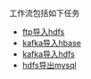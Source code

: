 工作流包括如下任务
* [ftp导入hdfs](workflow/workflow/runners/ftp2hdfs.md)
* [kafka导入hbase](workflow/workflow/runners/kafka2hbase.md)
* [kafka导入hdfs](workflow/workflow/runners/kafka2hdfs.md)
* [hdfs导出mysql](workflow/workflow/runners/hdfs2mysql.md)
